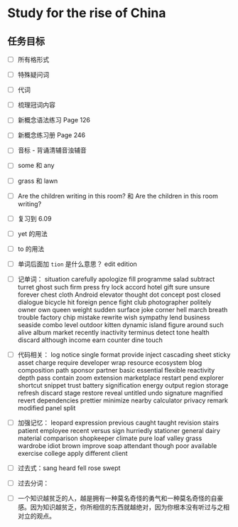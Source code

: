 # Study for the rise of China

## 任务目标

- [ ] 所有格形式

- [ ] 特殊疑问词

- [ ] 代词

- [ ] 梳理冠词内容

- [ ] 新概念语法练习 Page 126

- [ ] 新概念练习册 Page 246

- [ ] 音标 - 背诵清辅音浊辅音

- [ ] some 和 any

- [ ] grass 和 lawn

- [ ] Are the children writing in this room? 和 Are the children in this room writing?

- [ ] 复习到 6.09

- [ ] yet 的用法

- [ ] to 的用法

- [ ] 单词后面加 `tion` 是什么意思？ edit edition

- [ ] 记单词： situation carefully apologize fill programme salad subtract turret ghost such firm press fry lock accord hotel gift sure unsure forever chest cloth Android elevator thought dot concept post closed dialogue bicycle hit foreign pence fight club photographer politely owner own queen weight sudden surface joke corner hell march breath trouble factory chip mistake rewrite wish sympathy lend business seaside combo level outdoor kitten dynamic island figure around such alive album market recently inactivity terminus detect tone health discard although income earn counter dine touch

- [ ] 代码相关： log notice single format provide inject cascading sheet sticky asset charge require developer wrap resource ecosystem blog composition path sponsor partner basic essential flexible reactivity depth pass contain zoom extension marketplace restart pend explorer shortcut snippet trust battery signification energy output region storage refresh discard stage restore reveal untitled undo signature magnified revert dependencies prettier minimize nearby calculator privacy remark modified panel split

- [ ] 加强记忆： leopard expression previous caught taught revision stairs patient employee recent versus sign hurriedly stationer general dairy material comparison shopkeeper climate pure loaf valley grass wardrobe idiot brown improve soap attendant though poor available exercise college apply different client

- [ ] 过去式：sang heard fell rose swept

- [ ] 过去分词：

- [ ] 一个知识越贫乏的人，越是拥有一种莫名奇怪的勇气和一种莫名奇怪的自豪感。因为知识越贫乏，你所相信的东西就越绝对，因为你根本没有听过与之相对立的观点。

